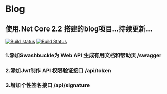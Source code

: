 # Blog
## 使用.Net Core 2.2 搭建的blog项目...持续更新...
[![Build status](https://dev.azure.com/1014558384/BLOG/_apis/build/status/BLOG-CI)](https://dev.azure.com/1014558384/BLOG/_build/latest?definitionId=-1)
[![Build Status](https://dev.azure.com/wyduang/blog/_apis/build/status/Blog-CI?branchName=master)](https://dev.azure.com/wyduang/blog/_build/latest?definitionId=14&branchName=master)

### 1.添加Swashbuckle为 Web API 生成有用文档和帮助页 /swagger
### 2.添加Jwt制作 API 权限验证接口 /api/token
### 3.增加个性签名接口 /api/signature

